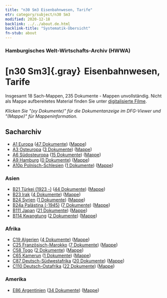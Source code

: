 ```yaml
---
title: "n30 Sm3 Eisenbahnwesen, Tarife"
etr: category/subject/n30 Sm3
modified: 2020-12-18
backlink: ../../about.de.html
backlink-title: "Systematik-Übersicht"
fn-stub: about
---
```


### Hamburgisches Welt-Wirtschafts-Archiv (HWWA)
# [n30 Sm3]{.gray}&#8201; Eisenbahnwesen, Tarife&#160; 




Insgesamt 18 Sach-Mappen, 235 Dokumente - Mappen unvollständig.
Nicht als Mappe aufbereitetes Material finden Sie unter [digitalisierte Filme](/film/h1_sh).

_Klicken Sie "(xy Dokumente)" für die Dokumentanzeige im DFG-Viewer und "(Mappe)" für Mappeninformation._

## Sacharchiv



- [A1 Europa](../../../geo/about.de.html#A1) (<a href="https://dfg-viewer.de/show/?tx_dlf[id]=https://pm20.zbw.eu/mets/sh/1408xx/140892/1455xx/145534/public.mets.de.xml" target="_blank">47 Dokumente</a>) ([Mappe](http://purl.org/pressemappe20/folder/sh/140892,145534))
- [A3 Osteuropa](../../../geo/about.de.html#A3) (<a href="https://dfg-viewer.de/show/?tx_dlf[id]=https://pm20.zbw.eu/mets/sh/1408xx/140896/1455xx/145534/public.mets.de.xml" target="_blank">3 Dokumente</a>) ([Mappe](http://purl.org/pressemappe20/folder/sh/140896,145534))
- [A6 Südosteuropa](../../../geo/about.de.html#A6) (<a href="https://dfg-viewer.de/show/?tx_dlf[id]=https://pm20.zbw.eu/mets/sh/1409xx/140900/1455xx/145534/public.mets.de.xml" target="_blank">15 Dokumente</a>) ([Mappe](http://purl.org/pressemappe20/folder/sh/140900,145534))
- [A9 Hamburg](../../../geo/about.de.html#A9) (<a href="https://dfg-viewer.de/show/?tx_dlf[id]=https://pm20.zbw.eu/mets/sh/1409xx/140905/1455xx/145534/public.mets.de.xml" target="_blank">0 Dokumente</a>) ([Mappe](http://purl.org/pressemappe20/folder/sh/140905,145534))
- [A10p Polnisch-Schlesien](../../../geo/about.de.html#A10p) (<a href="https://dfg-viewer.de/show/?tx_dlf[id]=https://pm20.zbw.eu/mets/sh/1409xx/140951/1455xx/145534/public.mets.de.xml" target="_blank">1 Dokumente</a>) ([Mappe](http://purl.org/pressemappe20/folder/sh/140951,145534))

### Asien

- [B21 Türkei (1923 -)](../../../geo/about.de.html#B21) (<a href="https://dfg-viewer.de/show/?tx_dlf[id]=https://pm20.zbw.eu/mets/sh/1411xx/141111/1455xx/145534/public.mets.de.xml" target="_blank">44 Dokumente</a>) ([Mappe](http://purl.org/pressemappe20/folder/sh/141111,145534))
- [B23 Irak](../../../geo/about.de.html#B23) (<a href="https://dfg-viewer.de/show/?tx_dlf[id]=https://pm20.zbw.eu/mets/sh/1411xx/141113/1455xx/145534/public.mets.de.xml" target="_blank">4 Dokumente</a>) ([Mappe](http://purl.org/pressemappe20/folder/sh/141113,145534))
- [B24 Syrien](../../../geo/about.de.html#B24) (<a href="https://dfg-viewer.de/show/?tx_dlf[id]=https://pm20.zbw.eu/mets/sh/1411xx/141114/1455xx/145534/public.mets.de.xml" target="_blank">1 Dokumente</a>) ([Mappe](http://purl.org/pressemappe20/folder/sh/141114,145534))
- [B24a Palästina (-1945)](../../../geo/about.de.html#B24a) (<a href="https://dfg-viewer.de/show/?tx_dlf[id]=https://pm20.zbw.eu/mets/sh/1411xx/141115/1455xx/145534/public.mets.de.xml" target="_blank">7 Dokumente</a>) ([Mappe](http://purl.org/pressemappe20/folder/sh/141115,145534))
- [B111 Japan](../../../geo/about.de.html#B111) (<a href="https://dfg-viewer.de/show/?tx_dlf[id]=https://pm20.zbw.eu/mets/sh/1412xx/141272/1455xx/145534/public.mets.de.xml" target="_blank">21 Dokumente</a>) ([Mappe](http://purl.org/pressemappe20/folder/sh/141272,145534))
- [B114 Kwangtung](../../../geo/about.de.html#B114) (<a href="https://dfg-viewer.de/show/?tx_dlf[id]=https://pm20.zbw.eu/mets/sh/1412xx/141275/1455xx/145534/public.mets.de.xml" target="_blank">2 Dokumente</a>) ([Mappe](http://purl.org/pressemappe20/folder/sh/141275,145534))

### Afrika

- [C19 Algerien](../../../geo/about.de.html#C19) (<a href="https://dfg-viewer.de/show/?tx_dlf[id]=https://pm20.zbw.eu/mets/sh/1413xx/141354/1455xx/145534/public.mets.de.xml" target="_blank">4 Dokumente</a>) ([Mappe](http://purl.org/pressemappe20/folder/sh/141354,145534))
- [C25 Französisch-Marokko](../../../geo/about.de.html#C25) (<a href="https://dfg-viewer.de/show/?tx_dlf[id]=https://pm20.zbw.eu/mets/sh/1413xx/141358/1455xx/145534/public.mets.de.xml" target="_blank">7 Dokumente</a>) ([Mappe](http://purl.org/pressemappe20/folder/sh/141358,145534))
- [C58 Togo](../../../geo/about.de.html#C58) (<a href="https://dfg-viewer.de/show/?tx_dlf[id]=https://pm20.zbw.eu/mets/sh/1414xx/141408/1455xx/145534/public.mets.de.xml" target="_blank">2 Dokumente</a>) ([Mappe](http://purl.org/pressemappe20/folder/sh/141408,145534))
- [C65 Kamerun](../../../geo/about.de.html#C65) (<a href="https://dfg-viewer.de/show/?tx_dlf[id]=https://pm20.zbw.eu/mets/sh/1414xx/141410/1455xx/145534/public.mets.de.xml" target="_blank">1 Dokumente</a>) ([Mappe](http://purl.org/pressemappe20/folder/sh/141410,145534))
- [C87 Deutsch-Südwestafrika](../../../geo/about.de.html#C87) (<a href="https://dfg-viewer.de/show/?tx_dlf[id]=https://pm20.zbw.eu/mets/sh/1414xx/141450/1455xx/145534/public.mets.de.xml" target="_blank">20 Dokumente</a>) ([Mappe](http://purl.org/pressemappe20/folder/sh/141450,145534))
- [C110 Deutsch-Ostafrika](../../../geo/about.de.html#C110) (<a href="https://dfg-viewer.de/show/?tx_dlf[id]=https://pm20.zbw.eu/mets/sh/1414xx/141471/1455xx/145534/public.mets.de.xml" target="_blank">22 Dokumente</a>) ([Mappe](http://purl.org/pressemappe20/folder/sh/141471,145534))

### Amerika

- [E86 Argentinien](../../../geo/about.de.html#E86) (<a href="https://dfg-viewer.de/show/?tx_dlf[id]=https://pm20.zbw.eu/mets/sh/1416xx/141692/1455xx/145534/public.mets.de.xml" target="_blank">34 Dokumente</a>) ([Mappe](http://purl.org/pressemappe20/folder/sh/141692,145534))


